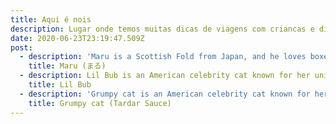 ```yaml
---
title: Aqui é nois
description: Lugar onde temos muitas dicas de viagens com criancas e diversoes
date: 2020-06-23T23:19:47.509Z
post:
  - description: 'Maru is a Scottish Fold from Japan, and he loves boxes.'
    title: Maru (まる)
  - description: Lil Bub is an American celebrity cat known for her unique appearance.
    title: Lil Bub
  - description: 'Grumpy cat is an American celebrity cat known for her grumpy appearance.'
    title: Grumpy cat (Tardar Sauce)
---
```


